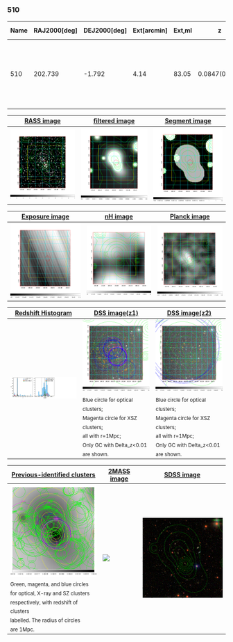 <div STYLE="page-break-after: always;"></div>

### 510

|Name|RAJ2000[deg]|DEJ2000[deg] |Ext[arcmin]| Ext,ml | z | z_src| C|GC(XSZ,Delta_z<0.01)| GC(OPT,Delta_z<0.01)|GC| R_sig[arcmin] | R500[arcmin] | R500[Mpc]| CRsig[c/s] | CR500[c/s] |L500[1E44 erg/s]|F500[1E-12 erg/s/cm^2]| M500[1E14 Msun]|Tx[keV]|Cnt_sig|Beta|Rc[arcmin]|Comment|Alias|
|---|---|---|---|---|---|------|---|--------|---------|----------|---|---|---|---|---|---|---|---|---|---|---|---|---|---|
|510| 202.739| -1.792| 4.14| 83.05| 0.0847(0.005)| z1, z_xsz| B| L03, PSZ2, Tar, XB| N, RM, W| A, C, F20, L03, MCXC, N, PSZ2, Tar, W, XB, XCS| 23.219| 10.434| 0.995| 0.496(0.082)| 0.454(0.075)| 1.551(0.211)| 8.705(1.187)| 3.04(0.21)| 4.37(0.19)| 171.8| 0.890(-0.105+0.077)| 10.604(-1.520+1.099)| -| k487|

|[RASS image](../image/510/510_img.pdf)|[filtered image](../image/510/510_fil.pdf)|[Segment image](../image/510/510_seg.pdf)|
|-------------------|--------------------|-------------------|
| <img src="../image/510/510_img.png" width="300">  | <img src="../image/510/510_fil.png" width="300">   | <img src="../image/510/510_seg.png" width="300">  |

|[Exposure image](../image/510/510_mex.pdf)| [nH image](../image/510/510_nh.pdf)| [Planck image](../image/510/510_p.pdf)|
|-------------------|--------------------|-------------------|
|<img src="../image/510/510_mex.png" width="300">   | <img src="../image/510/510_nh.png" width="300">    | <img src="../image/510/510_p.png" width="300"> |

|[Redshift Histogram](../image/510/510_zg.pdf) | [DSS image(z1)](../image/510/510_dss_z1.pdf)      |  [DSS image(z2)](../image/510/510_dss_z2.pdf)    |
|-------------------|--------------------|-------------------|
|<img src="../image/510/510_zg.png" width="300"> |<img src="../image/510/510_dss_z1.png" width="300"> <sub><br>Blue circle for optical clusters; <br>Magenta circle for XSZ clusters; <br>all with r=1Mpc; <br>Only GC with Delta_z<0.01 are shown. </sub>| <img src="../image/510/510_dss_z2.png" width="300"><sub><br>Blue circle for optical clusters; <br>Magenta circle for XSZ clusters; <br>all with r=1Mpc; <br>Only GC with Delta_z<0.01 are shown. </sub> |

|[Previous-identified clusters](../image/510/510_gc.pdf) | [2MASS image](../image/510/510_2mass.pdf)      |[SDSS image](../image/510/510_sdss.pdf)   |
|-------------------|-------------------|-------------------|
|<img src=../image/510/510_gc.png width="300"> <br><sub>Green, magenta, and blue circles <br>for optical, X-ray and SZ clusters <br>respectively, with redshift of clusters <br>labelled. The radius of circles <br>are 1Mpc.</sub>|<img src="../image/510/510_2mass.png" width="300">  | <img src="../image/510/510_sdss.png" width="300">  |




